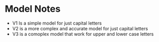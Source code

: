 # Model Notes

- V1 Is a simple model for just capital letters
- V2 is a more complex and accurate model for just capital letters
- V3 is a comoplex model that work for upper and lower case letters
